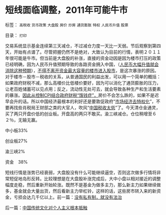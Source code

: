 # 短线面临调整，2011年可能牛市

标签： `高税收` `货币政策` `大盘股` `房价` `炒房` `通货膨胀` `特权` `人民币升值` `股票` 

目录： `打印`

交易系统显示基金连续第三天减仓，不过减仓力度一天比一天弱。节后观察到第四天，开始有点谱了。尽管把握仍然不是绝对，大致认为目前的行情，表明２０１１年很可能是牛市。但当前是大盘股的补涨，直接的资金动因是因为楼市打压的政策已经明确，因为人民币升值预期导致的各路资金拥入中国，（[人民币大幅升值就会消除这种预期](../../../2010/10/8/谢国忠的货币和汇率的常识错误.md)），[不得不离开资金最大容量的楼市进入股市](../../../2010/5/4/无论货币政策宽紧房价股价都会继续上涨.md)，是这次暴涨的原因。对于楼市－股市－税收的关系，从普通国民的利益出发，可以用一个简单的概括：如果政府财税不减，那么高楼价比低楼价要好，因为可以消化了通货膨胀的压力，让老百姓储蓄可以见点用；反之，流动性无处可去，就会导致各种生产和生活要素的暴涨。[因此从控制CPI结合政府财税“饿钱症”，](../../../2010/9/25/国企垄断的房老虎会价廉物美吗？.md)房价不会怎么跌的，如果不是迟早会升的话。所以中国经济最根本的利好还是要敦促政府“[市场经济去特权化](../../../2010/9/30/人民币升值，美国将“严重伤害中国人民的感情”.md)”，不要再找些肖税局王财部之类的大官人，吹风“[中国税收太低](../../../2010/10/2/税负轻还是重？纳税还是保护费？.md)”了。今天清仓金通灵，买了两只开盘价低的创业板。开盘高的两只不敢买。渝三峡减仓。仓位稍增至６２％，无输无赢。

中小板33%

创业板27%

渝三峡2%

资金　38%



短线行情是涨势已经衰弱，大盘股没有什么可能继续逼空，否则这次做多行情将非常短促地岛形反转。比较理想是在大盘股补涨完成后，大中小盘以相对接近的调整幅度走稳，然后重新开始轮涨。既然不是基金为做多主力，那么新主力如果继续做多，基金就会大量出货，然后看新主力举杠铃，这样的话，这些房市转入来的新资金，亏损会达几千亿以上。前一篇：[没有私有制，就没有法治](../../../2010/10/12/没有私有制，就没有法治.md)

后一篇：[中国传统文化对个人主义根本抵触](../../../2010/10/13/中国传统文化对个人主义根本抵触.md)